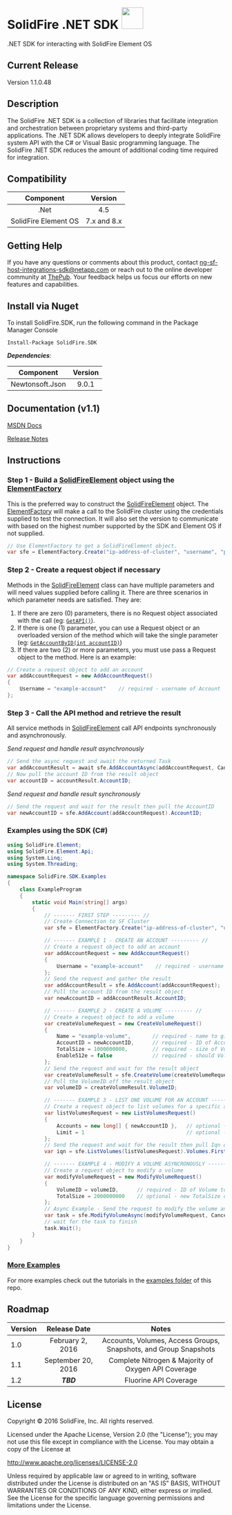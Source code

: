 # SolidFire .NET SDK <img src="img/net.png" height="50" width="50" >

.NET SDK for interacting with SolidFire Element OS

## Current Release
Version 1.1.0.48

## Description
The SolidFire .NET SDK is a collection of libraries that facilitate integration and orchestration between proprietary systems and third-party applications. The .NET SDK allows developers to deeply integrate SolidFire system API with the C# or Visual Basic programming language. The SolidFire .NET SDK reduces the amount of additional coding time required for integration.

## Compatibility

| Component            | Version     |
|:--------------------:|:-----------:|
| .Net                 | 4.5         |
| SolidFire Element OS | 7.x and 8.x |

## Getting Help

If you have any questions or comments about this product, contact <ng-sf-host-integrations-sdk@netapp.com> or reach out to the online developer community at [ThePub](http://netapp.io). Your feedback helps us focus our efforts on new features and capabilities.

## Install via Nuget

To install SolidFire.SDK, run the following command in the Package Manager Console

```
Install-Package SolidFire.SDK
```

___Dependencies___:

| Component       | Version    |
|:---------------:|:----------:|
| Newtonsoft.Json | 9.0.1      |


## Documentation (v1.1)

[MSDN Docs](http://solidfire.github.io/sdk-dotnet/help/v1.1/html/R_Project_SolidFire__NET_SDK_Documentation.htm) 

[Release Notes](https://github.com/solidfire/sdk-dotnet/raw/gh-pages/SolidFire_Dot_NET_SDK_Release_Notes_v1.1.pdf)

## Instructions

### Step 1 - Build a [SolidFireElement](http://solidfire.github.io/sdk-dotnet/help/v1.1/html/T_SolidFire_Element_Api_SolidFireElement.htm) object using the [ElementFactory](http://solidfire.github.io/sdk-dotnet/help/v1.1/html/T_SolidFire_Element_ElementFactory.htm)

This is the preferred way to construct the [SolidFireElement](help/v1.1/html/T_SolidFire_Element_Api_SolidFireElement.htm) object. The [ElementFactory](http://solidfire.github.io/sdk-dotnet/help/v1.1/html/T_SolidFire_Element_ElementFactory.htm) will make a call to the SolidFire cluster using the credentials supplied to test the connection. It will also set the version to communicate with based on the highest number supported by the SDK and Element OS if not supplied. 

~~~ csharp
// Use ElementFactory to get a SolidFireElement object.
var sfe = ElementFactory.Create("ip-address-of-cluster", "username", "password");
~~~

### Step 2 - Create a request object if necessary

Methods in the [SolidFireElement](http://solidfire.github.io/sdk-dotnet/help/v1.1/html/T_SolidFire_Element_Api_SolidFireElement.htm) class can have multiple parameters and will need values supplied before calling it. There are three scenarios in which parameter needs are satisfied. They are: 

1. If there are zero (0) parameters, there is no Request object associated with the call (eg: [`GetAPI()`](http://solidfire.github.io/sdk-dotnet/help/v1.1/html/M_SolidFire_Element_Api_SolidFireElement_GetAPI.htm)).
1. If there is one (1) parameter, you can use a Request object or an overloaded version of the method which will take the single parameter (eg: [`GetAccountByID(int accountID)`](http://solidfire.github.io/sdk-dotnet/help/v1.1/html/M_SolidFire_Element_Api_SolidFireElement_GetAccountByID_1.htm))
3. If there are two (2) or more parameters, you must use pass a Request object to the method. Here is an example:

~~~csharp
// Create a request object to add an account
var addAccountRequest = new AddAccountRequest()
{
    Username = "example-account"    // required - username of Account
};
~~~

### Step 3 - Call the API method and retrieve the result

All service methods in [SolidFireElement](http://solidfire.github.io/sdk-dotnet/help/v1.1/html/T_SolidFire_Element_Api_SolidFireElement.htm) call API endpoints synchronously and asynchronously.

_Send request and handle result asynchronously_

~~~ csharp
// Send the async request and await the returned Task
var addAccountResult = await sfe.AddAccountAsync(addAccountRequest, CancellationToken.None);
// Now pull the account ID from the result object
var accountID = accountResult.AccountID;
~~~

_Send request and handle result synchronously_

~~~ csharp
// Send the request and wait for the result then pull the AccountID
var newAccountID = sfe.AddAccount(addAccountRequest).AccountID;   
~~~


### Examples using the SDK (C#)

~~~ csharp
using SolidFire.Element;
using SolidFire.Element.Api;
using System.Linq;
using System.Threading;

namespace SolidFire.SDK.Examples
{
    class ExampleProgram
    {
        static void Main(string[] args)
        {
            // ------- FIRST STEP --------- //
            // Create Connection to SF Cluster
            var sfe = ElementFactory.Create("ip-address-of-cluster", "username", "password");

            // ------- EXAMPLE 1 - CREATE AN ACCOUNT --------- //
            // Create a request object to add an account
            var addAccountRequest = new AddAccountRequest()
            {
                Username = "example-account"    // required - username of Account
            };
            // Send the request and gather the result
            var addAccountResult = sfe.AddAccount(addAccountRequest);
            // Pull the account ID from the result object
            var newAccountID = addAccountResult.AccountID;

            // ------- EXAMPLE 2 - CREATE A VOLUME --------- //
            // Create a request object to add a volume
            var createVolumeRequest = new CreateVolumeRequest()
            {
                Name = "example-volume",       // required - name to give the new Volume
                AccountID = newAccountID,      // required - ID of Account that owns Volume
                TotalSize = 1000000000,        // required - size of Volume in bytes
                Enable512e = false             // required - should Volume provide 512-byte sector emulation
            };
            // Send the request and wait for the result object
            var createVolumeResult = sfe.CreateVolume(createVolumeRequest);
            // Pull the VolumeID off the result object
            var volumeID = createVolumeResult.VolumeID;

            // ------- EXAMPLE 3 - LIST ONE VOLUME FOR AN ACCOUNT --------- //
            // Create a request object to list volumes for a specific account
            var listVolumesRequest = new ListVolumesRequest()
            {
                Accounts = new long[] { newAccountID },   // optional - AccountID to filter volumes by account 
                Limit = 1                                 // optional - to limit the number of Volumes with IDs greater than StartVolumeID
            };
            // Send the request and wait for the result then pull Iqn of the first Volume returned
            var iqn = sfe.ListVolumes(listVolumesRequest).Volumes.First().Iqn;

            // ------- EXAMPLE 4 - MODIFY A VOLUME ASYNCRONOUSLY --------- //
            // Create a request object to modify a volume
            var modifyVolumeRequest = new ModifyVolumeRequest()
            {
                VolumeID = volumeID,      // required - ID of Volume to modify
                TotalSize = 2000000000    // optional - new TotalSize of Volume
            };
            // Async Example - Send the request to modify the volume and hold onto the task
            var task = sfe.ModifyVolumeAsync(modifyVolumeRequest, CancellationToken.None);
            // wait for the task to finish
            task.Wait();
        }
    }
}
~~~

### [More Examples](https://github.com/solidfire/sdk-dotnet/tree/gh-pages/examples)

For more examples check out the tutorials in the [examples folder](https://github.com/solidfire/sdk-dotnet/tree/gh-pages/examples) of this repo.

## Roadmap

| Version | Release Date       | Notes                                                            |
|:------- |:------------------:|:----------------------------------------------------------------:|
| 1.0     | February 2, 2016   | Accounts, Volumes, Access Groups, Snapshots, and Group Snapshots |
| 1.1     | September 20, 2016 | Complete Nitrogen & Majority of Oxygen API Coverage              |
| 1.2     | ___TBD___          | Fluorine API Coverage                                            |

## License
Copyright © 2016 SolidFire, Inc. All rights reserved.

Licensed under the Apache License, Version 2.0 (the "License");
you may not use this file except in compliance with the License.
You may obtain a copy of the License at

   <http://www.apache.org/licenses/LICENSE-2.0>

Unless required by applicable law or agreed to in writing, software
distributed under the License is distributed on an "AS IS" BASIS,
WITHOUT WARRANTIES OR CONDITIONS OF ANY KIND, either express or implied.
See the License for the specific language governing permissions and limitations under the License.
